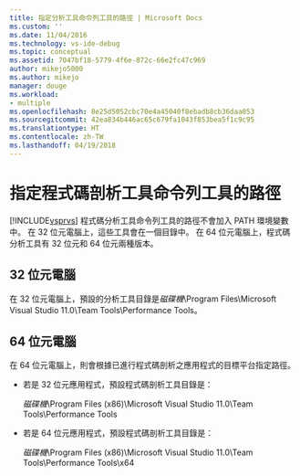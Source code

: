 ```yaml
---
title: 指定分析工具命令列工具的路徑 | Microsoft Docs
ms.custom: ''
ms.date: 11/04/2016
ms.technology: vs-ide-debug
ms.topic: conceptual
ms.assetid: 7047bf18-5779-4f6e-872c-66e2fc47c969
author: mikejo5000
ms.author: mikejo
manager: douge
ms.workload:
- multiple
ms.openlocfilehash: 8e25d5052cbc70e4a45040f8ebadb8cb36daa053
ms.sourcegitcommit: 42ea834b446ac65c679fa1043f853bea5f1c9c95
ms.translationtype: HT
ms.contentlocale: zh-TW
ms.lasthandoff: 04/19/2018
---
```

# <a name="specifying-the-path-to-profiling-tools-command-line-tools"></a>指定程式碼剖析工具命令列工具的路徑
[!INCLUDE[vsprvs](../code-quality/includes/vsprvs_md.md)] 程式碼分析工具命令列工具的路徑不會加入 PATH 環境變數中。 在 32 位元電腦上，這些工具會在一個目錄中。 在 64 位元電腦上，程式碼分析工具有 32 位元和 64 位元兩種版本。  
  
## <a name="32-bit-computers"></a>32 位元電腦  
 在 32 位元電腦上，預設的分析工具目錄是*磁碟機*\Program Files\Microsoft Visual Studio 11.0\Team Tools\Performance Tools。  
  
## <a name="64-bit-computers"></a>64 位元電腦  
 在 64 位元電腦上，則會根據已進行程式碼剖析之應用程式的目標平台指定路徑。  
  
-   若是 32 位元應用程式，預設程式碼剖析工具目錄是：  
  
     *磁碟機*\Program Files (x86)\Microsoft Visual Studio 11.0\Team Tools\Performance Tools  
  
-   若是 64 位元應用程式，預設程式碼剖析工具目錄是：  
  
     *磁碟機*\Program Files (x86)\Microsoft Visual Studio 11.0\Team Tools\Performance Tools\x64